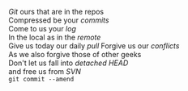 <p><em>Git</em> ours that are in the repos<br /> Compressed be your <em>commits</em><br /> Come to us your <em>log</em><br />
In the local as in the <em>remote</em><br />
Give us today our daily <em>pull</em> Forgive us our <em>conflicts</em><br />
As we also forgive those of other geeks<br />
Don't let us fall into <em>detached HEAD</em><br /> and free us from <em>SVN</em><br />
<code>git commit --amend</code></p>

